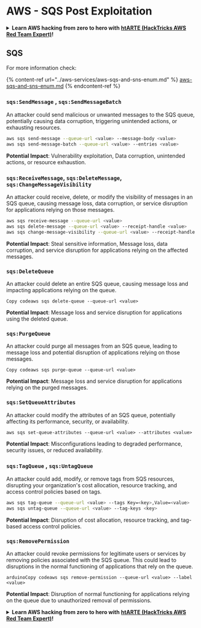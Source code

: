 # AWS - SQS Post Exploitation

<details>

<summary><strong>Learn AWS hacking from zero to hero with</strong> <a href="https://training.hacktricks.xyz/courses/arte"><strong>htARTE (HackTricks AWS Red Team Expert)</strong></a><strong>!</strong></summary>

Other ways to support HackTricks:

* If you want to see your **company advertised in HackTricks** or **download HackTricks in PDF** Check the [**SUBSCRIPTION PLANS**](https://github.com/sponsors/carlospolop)!
* Get the [**official PEASS & HackTricks swag**](https://peass.creator-spring.com)
* Discover [**The PEASS Family**](https://opensea.io/collection/the-peass-family), our collection of exclusive [**NFTs**](https://opensea.io/collection/the-peass-family)
* **Join the** 💬 [**Discord group**](https://discord.gg/hRep4RUj7f) or the [**telegram group**](https://t.me/peass) or **follow** us on **Twitter** 🐦 [**@hacktricks_live**](https://twitter.com/hacktricks_live)**.**
* **Share your hacking tricks by submitting PRs to the** [**HackTricks**](https://github.com/carlospolop/hacktricks) and [**HackTricks Cloud**](https://github.com/carlospolop/hacktricks-cloud) github repos.

</details>

## SQS

For more information check:

{% content-ref url="../aws-services/aws-sqs-and-sns-enum.md" %}
[aws-sqs-and-sns-enum.md](../aws-services/aws-sqs-and-sns-enum.md)
{% endcontent-ref %}

### `sqs:SendMessage` , `sqs:SendMessageBatch`

An attacker could send malicious or unwanted messages to the SQS queue, potentially causing data corruption, triggering unintended actions, or exhausting resources.

```bash
aws sqs send-message --queue-url <value> --message-body <value>
aws sqs send-message-batch --queue-url <value> --entries <value>
```

**Potential Impact**: Vulnerability exploitation, Data corruption, unintended actions, or resource exhaustion.

### `sqs:ReceiveMessage`, `sqs:DeleteMessage`,  `sqs:ChangeMessageVisibility`

An attacker could receive, delete, or modify the visibility of messages in an SQS queue, causing message loss, data corruption, or service disruption for applications relying on those messages.

```bash
aws sqs receive-message --queue-url <value>
aws sqs delete-message --queue-url <value> --receipt-handle <value>
aws sqs change-message-visibility --queue-url <value> --receipt-handle <value> --visibility-timeout <value>
```

**Potential Impact**: Steal sensitive information, Message loss, data corruption, and service disruption for applications relying on the affected messages.

### `sqs:DeleteQueue`

An attacker could delete an entire SQS queue, causing message loss and impacting applications relying on the queue.

```arduino
Copy codeaws sqs delete-queue --queue-url <value>
```

**Potential Impact**: Message loss and service disruption for applications using the deleted queue.

### `sqs:PurgeQueue`

An attacker could purge all messages from an SQS queue, leading to message loss and potential disruption of applications relying on those messages.

```arduino
Copy codeaws sqs purge-queue --queue-url <value>
```

**Potential Impact**: Message loss and service disruption for applications relying on the purged messages.

### `sqs:SetQueueAttributes`

An attacker could modify the attributes of an SQS queue, potentially affecting its performance, security, or availability.

```arduino
aws sqs set-queue-attributes --queue-url <value> --attributes <value>
```

**Potential Impact**: Misconfigurations leading to degraded performance, security issues, or reduced availability.

### `sqs:TagQueue` , `sqs:UntagQueue`

An attacker could add, modify, or remove tags from SQS resources, disrupting your organization's cost allocation, resource tracking, and access control policies based on tags.

```bash
aws sqs tag-queue --queue-url <value> --tags Key=<key>,Value=<value>
aws sqs untag-queue --queue-url <value> --tag-keys <key>
```

**Potential Impact**: Disruption of cost allocation, resource tracking, and tag-based access control policies.

### `sqs:RemovePermission`

An attacker could revoke permissions for legitimate users or services by removing policies associated with the SQS queue. This could lead to disruptions in the normal functioning of applications that rely on the queue.

```arduino
arduinoCopy codeaws sqs remove-permission --queue-url <value> --label <value>
```

**Potential Impact**: Disruption of normal functioning for applications relying on the queue due to unauthorized removal of permissions.

<details>

<summary><strong>Learn AWS hacking from zero to hero with</strong> <a href="https://training.hacktricks.xyz/courses/arte"><strong>htARTE (HackTricks AWS Red Team Expert)</strong></a><strong>!</strong></summary>

Other ways to support HackTricks:

* If you want to see your **company advertised in HackTricks** or **download HackTricks in PDF** Check the [**SUBSCRIPTION PLANS**](https://github.com/sponsors/carlospolop)!
* Get the [**official PEASS & HackTricks swag**](https://peass.creator-spring.com)
* Discover [**The PEASS Family**](https://opensea.io/collection/the-peass-family), our collection of exclusive [**NFTs**](https://opensea.io/collection/the-peass-family)
* **Join the** 💬 [**Discord group**](https://discord.gg/hRep4RUj7f) or the [**telegram group**](https://t.me/peass) or **follow** us on **Twitter** 🐦 [**@hacktricks_live**](https://twitter.com/hacktricks_live)**.**
* **Share your hacking tricks by submitting PRs to the** [**HackTricks**](https://github.com/carlospolop/hacktricks) and [**HackTricks Cloud**](https://github.com/carlospolop/hacktricks-cloud) github repos.

</details>
